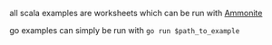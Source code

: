 all scala examples are worksheets which can be run with [Ammonite](ammonite.io)

go examples can simply be run with `go run $path_to_example`
